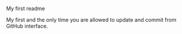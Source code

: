 My first readme

My first and the only time you are allowed to update and commit from GitHub interface.


